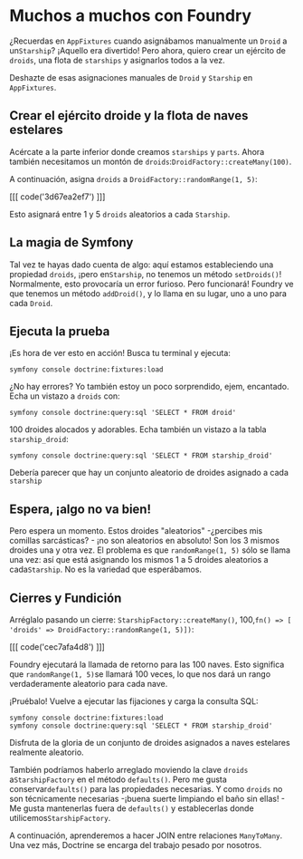 # Muchos a muchos con Foundry

¿Recuerdas en `AppFixtures` cuando asignábamos manualmente un `Droid` a un`Starship`? ¡Aquello era divertido! Pero ahora, quiero crear un ejército de `droids`, una flota de `starships` y asignarlos todos a la vez.

Deshazte de esas asignaciones manuales de `Droid` y `Starship` en `AppFixtures`.

## Crear el ejército droide y la flota de naves estelares

Acércate a la parte inferior donde creamos `starships` y `parts`. Ahora también necesitamos un montón de `droids`:`DroidFactory::createMany(100)`. 

A continuación, asigna `droids` a `DroidFactory::randomRange(1, 5)`:

[[[ code('3d67ea2ef7') ]]]

Esto asignará entre 1 y 5 `droids` aleatorios a cada `Starship`.

## La magia de Symfony

Tal vez te hayas dado cuenta de algo: aquí estamos estableciendo una propiedad `droids`, ¡pero en`Starship`, no tenemos un método `setDroids()`! Normalmente, esto provocaría un error furioso. Pero funcionará! Foundry ve que tenemos un método `addDroid()`, y lo llama en su lugar, uno a uno para cada `Droid`.

## Ejecuta la prueba

¡Es hora de ver esto en acción! Busca tu terminal y ejecuta:

```terminal
symfony console doctrine:fixtures:load
```

¿No hay errores? Yo también estoy un poco sorprendido, ejem, encantado. Echa un vistazo a `droids` con:

```terminal
symfony console doctrine:query:sql 'SELECT * FROM droid'
```

100 droides alocados y adorables. Echa también un vistazo a la tabla `starship_droid`:

```terminal-silent
symfony console doctrine:query:sql 'SELECT * FROM starship_droid'
```

Debería parecer que hay un conjunto aleatorio de droides asignado a cada `starship`

## Espera, ¡algo no va bien!

Pero espera un momento. Estos droides "aleatorios" -¿percibes mis comillas sarcásticas? - ¡no son aleatorios en absoluto! Son los 3 mismos droides una y otra vez. El problema es que `randomRange(1, 5)` sólo se llama una vez: así que está asignando los mismos 1 a 5 droides aleatorios a cada`Starship`. No es la variedad que esperábamos.

## Cierres y Fundición

Arréglalo pasando un cierre: `StarshipFactory::createMany()`, 100,`fn() => [ 'droids' => DroidFactory::randomRange(1, 5)])`:

[[[ code('cec7afa4d8') ]]]

Foundry ejecutará la llamada de retorno para las 100 naves. Esto significa que `randomRange(1, 5)`se llamará 100 veces, lo que nos dará un rango verdaderamente aleatorio para cada nave. 

¡Pruébalo! Vuelve a ejecutar las fijaciones y carga la consulta SQL:

```terminal-silent
symfony console doctrine:fixtures:load
symfony console doctrine:query:sql 'SELECT * FROM starship_droid'
```

Disfruta de la gloria de un conjunto de droides asignados a naves estelares realmente aleatorio.

También podríamos haberlo arreglado moviendo la clave `droids` a`StarshipFactory` en el método `defaults()`. Pero me gusta conservar`defaults()` para las propiedades necesarias. Y como `droids` no son técnicamente necesarias -¡buena suerte limpiando el baño sin ellas! -
Me gusta mantenerlas fuera de `defaults()` y establecerlas donde utilicemos`StarshipFactory`.

A continuación, aprenderemos a hacer JOIN entre relaciones `ManyToMany`. Una vez más, Doctrine se encarga del trabajo pesado por nosotros.
